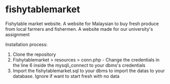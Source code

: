 # fishytablemarket
 Fishytable market website. A website for Malaysian to buy fresh produce from local farmers and fishermen. A website made for our university's assignment

Installation process:
1. Clone the repository
2. Fishytablemarket > resources > conn.php - Change the credentials in the line 6 inside the mysqli_connect to your dbms's credentials
3. Import the fishytablemarket.sql to your dbms to import the datas to your database. Ignore if want to start fresh with no data
